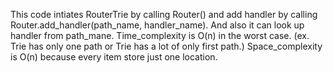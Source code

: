 This code intiates RouterTrie by calling Router() and add handler by calling Router.add_handler(path_name, handler_name). And also it can look up handler from path_mane. Time_complexity is O(n) in the worst case. (ex. Trie has only one path or Trie has a lot of only first path.) 
Space_complexity is O(n) because every item store just one location.